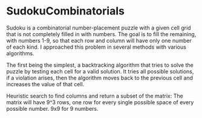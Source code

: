 # SudokuCombinatorials
Sudoku is a combinatorial number-placement puzzle with a given cell grid that is not completely filled in with numbers. The goal is to fill the remaining, with numbers 1-9, so that each row and column will have only one number of each kind. I approached this problem in several methods with various algorithms. 

The first being the simplest, a backtracking algorithm that tries to solve the puzzle by testing each cell for a valid solution. It tries all possible solutions, if a violation arises, then the algorithm moves back to the previous cell and increases the value of that cell.

Heuristic search to find columns and return a subset of the matrix:
The matrix will have 9^3 rows, one row for every single possible space of every possible number. 9x9 for 9 numbers.
